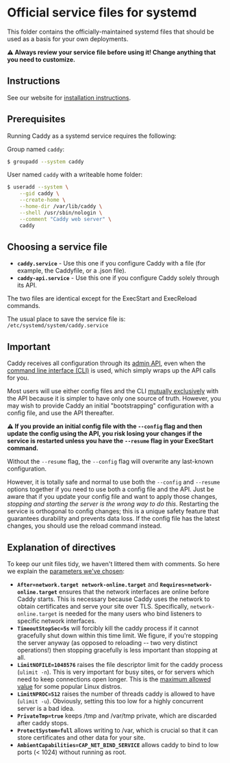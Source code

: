 Official service files for systemd
==================================

This folder contains the officially-maintained systemd files that should be used as a basis for your own deployments.

**⚠️ Always review your service file before using it! Change anything that you need to customize.**

## Instructions

See our website for [installation instructions](https://caddyserver.com/docs/install).


## Prerequisites

Running Caddy as a systemd service requires the following:


Group named `caddy`:

```bash
$ groupadd --system caddy
```

User named `caddy` with a writeable home folder:

```bash
$ useradd --system \
    --gid caddy \
    --create-home \
    --home-dir /var/lib/caddy \
    --shell /usr/sbin/nologin \
    --comment "Caddy web server" \
    caddy
```


## Choosing a service file

- **`caddy.service`** - Use this one if you configure Caddy with a file (for example, the Caddyfile, or a .json file).
- **`caddy-api.service`** - Use this one if you configure Caddy solely through its API.

The two files are identical except for the ExecStart and ExecReload commands.

The usual place to save the service file is: `/etc/systemd/system/caddy.service`

## Important

Caddy receives all configuration through its [admin API](https://caddyserver.com/docs/api), even when the [command line interface (CLI)](https://caddyserver.com/docs/command-line) is used, which simply wraps up the API calls for you.

Most users will use either config files and the CLI [mutually exclusively](https://caddyserver.com/docs/getting-started#api-vs-config-files) with the API because it is simpler to have only one source of truth. However, you may wish to provide Caddy an initial "bootstrapping" configuration with a config file, and use the API thereafter.

**⚠️ If you provide an initial config file with the `--config` flag and then update the config using the API, you risk losing your changes if the service is restarted unless you have the `--resume` flag in your ExecStart command.**

Without the `--resume` flag, the `--config` flag will overwrite any last-known configuration.

However, it is totally safe and normal to use both the `--config` and `--resume` options together if you need to use both a config file and the API. Just be aware that if you update your config file and want to apply those changes, _stopping and starting the server is the wrong way to do this_. Restarting the service is orthogonal to config changes; this is a unique safety feature that guarantees durability and prevents data loss. If the config file has the latest changes, you should use the reload command instead.

## Explanation of directives

To keep our unit files tidy, we haven't littered them with comments. So here we explain the [parameters we've chosen](https://github.com/caddyserver/dist/pull/1):

- **`After=network.target network-online.target`** and **`Requires=network-online.target`** ensures that the network interfaces are online before Caddy starts. This is necessary because Caddy uses the network to obtain certificates and serve your site over TLS. Specifically, `network-online.target` is needed for the many users who bind listeners to specific network interfaces.
- **`TimeoutStopSec=5s`** will forcibly kill the caddy process if it cannot gracefully shut down within this time limit. We figure, if you're stopping the server anyway (as opposed to reloading -- two very distinct operations!) then stopping gracefully is less important than stopping at all.
- **`LimitNOFILE=1048576`** raises the file descriptor limit for the caddy process (`ulimit -n`). This is very important for busy sites, or for servers which need to keep connections open longer. This is the [maximum allowed value](https://stackoverflow.com/a/1213069/1048862) for some popular Linux distros.
- **`LimitNPROC=512`** raises the number of threads caddy is allowed to have (`ulimit -u`). Obviously, setting this too low for a highly concurrent server is a bad idea.
- **`PrivateTmp=true`** keeps /tmp and /var/tmp private, which are discarded after caddy stops.
- **`ProtectSystem=full`** allows writing to /var, which is crucial so that it can store certificates and other data for your site.
- **`AmbientCapabilities=CAP_NET_BIND_SERVICE`** allows caddy to bind to low ports (< 1024) without running as root.
